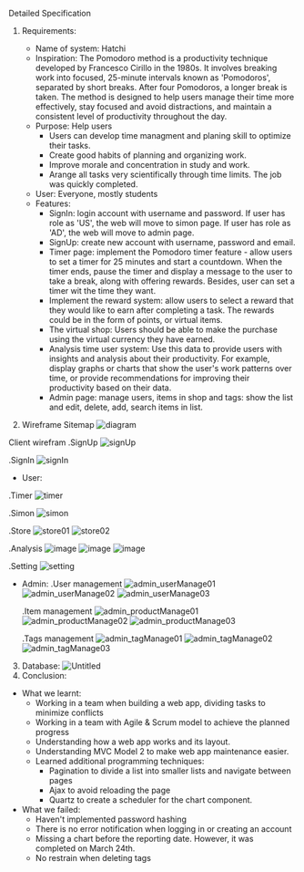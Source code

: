 Detailed Specification

1. Requirements:
    - Name of system: Hatchi
    - Inspiration: 
      The Pomodoro method is a productivity technique developed by Francesco Cirillo in the 1980s. It involves breaking work into focused, 25-minute intervals known as 'Pomodoros', separated by short breaks. After four Pomodoros, a longer break is taken. The method is designed to help users manage their time more effectively, stay focused and avoid distractions, and maintain a consistent level of productivity throughout the day.
    - Purpose: Help users 
        + Users can develop time managment and planing skill to optimize their tasks.
        + Create good habits of planning and organizing work.
        + Improve morale and concentration in study and work.
        + Arange all tasks very scientifically through time limits. The job was quickly completed.
    - User: Everyone, mostly students
    - Features:
        + SignIn: login account with username and password. If user has role as 'US', the web will move to simon page. If user has role as 'AD', the web will move to admin page. 
        + SignUp: create new account with username, password and email.
        + Timer page: implement the Pomodoro timer feature - allow users to set a timer for 25 minutes and start a countdown. When the timer ends, pause the timer and display a message to the user to take a break, along with offering rewards. Besides, user can set a timer wit the time they want.
        + Implement the reward system: allow users to select a reward that they would like to earn after completing a task. The rewards could be in the form of points, or virtual items.
        + The virtual shop: Users should be able to make the purchase using the virtual currency they have earned.
        + Analysis time user system: Use this data to provide users with insights and analysis about their productivity. For example, display graphs or charts that show the user's work patterns over time, or provide recommendations for improving their productivity based on their data.
        + Admin page: manage users, items in shop and tags: show the list and edit, delete, add, search items in list.
        
2. Wireframe 
  Sitemap
![diagram](https://user-images.githubusercontent.com/60658750/227496906-c3e7dbcb-ace4-4da7-8769-9763b1f365aa.png)


 
  Client wirefram
   .SignUp
    ![signUp](https://user-images.githubusercontent.com/110725621/222964293-5d573967-1fce-47da-8a03-a4de0b527e5d.jpg)

   .SignIn
   ![signIn](https://user-images.githubusercontent.com/110725621/222964300-7f52d731-a137-4fbd-b968-9769b5a2c066.jpg)

   - User:
  
   .Timer
   ![timer](https://user-images.githubusercontent.com/110725621/224495455-08e7acad-e54b-4dd6-be3b-49f0b5a07422.jpg)

   .Simon
    ![simon](https://user-images.githubusercontent.com/110725621/224495481-6d5c7be3-051e-4c75-9c58-1a39815748b6.jpg)

   .Store
    ![store01](https://user-images.githubusercontent.com/110725621/224495520-f97de812-4955-4e66-8c19-db0f464669a1.jpg)
       ![store02](https://user-images.githubusercontent.com/110725621/224495522-6a25b239-8ec3-4f0e-a756-e8b012a7fbbe.jpg)

   .Analysis
    ![image](https://user-images.githubusercontent.com/60658750/227521135-c04bb169-9402-4bd3-af81-58e9d377c65a.png)
    ![image](https://user-images.githubusercontent.com/60658750/227520783-7020f739-8aa1-4226-98c2-01e2e88e1139.png)
    ![image](https://user-images.githubusercontent.com/60658750/227520841-1c27ce3b-73fa-438c-960b-db29e7f8a232.png)
    
   .Setting
   ![setting](https://user-images.githubusercontent.com/110725621/222964336-5c626b86-d31e-41eb-91fe-a63a8a66bff8.jpg)

   - Admin:
     .User management
    ![admin_userManage01](https://user-images.githubusercontent.com/110725621/224495613-3aa4e92c-f124-4f5b-965e-f5ca5c9c08f3.jpg)
    ![admin_userManage02](https://user-images.githubusercontent.com/110725621/224495614-2f61cae7-8028-4c76-adfe-47506e831db7.jpg)
     ![admin_userManage03](https://user-images.githubusercontent.com/110725621/224495611-87a8ab6a-9ac0-4972-ba79-1f7b2afbd149.jpg)

     .Item management
    ![admin_productManage01](https://user-images.githubusercontent.com/110725621/224495647-3966fc53-2658-4534-93fc-dd1feadf6c26.jpg)
    ![admin_productManage02](https://user-images.githubusercontent.com/110725621/224495649-fb89def3-4106-4e72-90a5-ca0269c83c88.jpg)
    ![admin_productManage03](https://user-images.githubusercontent.com/110725621/224495641-2595d3f6-ce9e-48d5-963e-bccd6e1e4a55.jpg)

     .Tags management
     ![admin_tagManage01](https://user-images.githubusercontent.com/110725621/224495687-f7c5ceb5-5454-46ab-aa05-cdd794b39bfa.jpg)
     ![admin_tagManage02](https://user-images.githubusercontent.com/110725621/224495689-74c636c3-6479-432c-9065-86eb4cb28b81.jpg)
     ![admin_tagManage03](https://user-images.githubusercontent.com/110725621/224495683-3c76a480-e6d8-4e88-94bd-2ef88ca60c20.jpg)



3. Database:
![Untitled](https://user-images.githubusercontent.com/60658750/227090700-e2f890d3-de26-48db-bc9c-b34d85635ae4.png)
4. Conclusion:
- What we learnt:
    - Working in a team when building a web app, dividing tasks to minimize conflicts
    - Working in a team with Agile & Scrum model to achieve the planned progress
    - Understanding how a web app works and its layout.
    - Understanding MVC Model 2 to make web app maintenance easier.
    - Learned additional programming techniques:
        + Pagination to divide a list into smaller lists and navigate between pages
        + Ajax to avoid reloading the page
        + Quartz to create a scheduler for the chart component.
- What we failed:
    - Haven't implemented password hashing
    - There is no error notification when logging in or creating an account
    - Missing a chart before the reporting date. However, it was completed on March 24th.
    - No restrain when deleting tags
